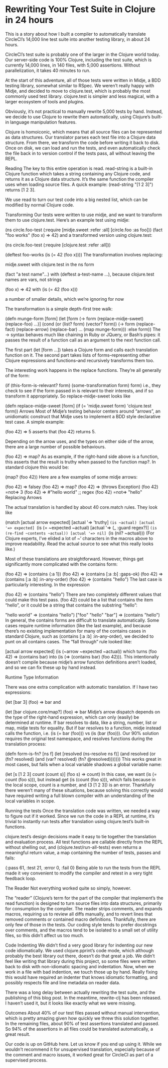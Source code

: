 # Rewriting Your Test Suite in Clojure in 24 hours

This is a story about how I built a compiler to automatically translate CircleCI’s 14,000 line test suite into another testing library, in about 24 hours.

CircleCI’s test suite is probably one of the larger in the Clojure world today. Our server-side code is 100% Clojure, including the test suite, which is currently 14,000 lines, in 140 files, with 5,000 assertions. Without parallelization, it takes 40 minutes to run.

At the start of this adventure, all of those tests were written in Midje, a BDD testing library, somewhat similar to RSpec. We weren’t really happy with Midje, and decided to move to clojure.test, which is probably the most commonly used test library. clojure.test is simpler and less magical, with a larger ecosystem of tools and plugins.

Obviously, it’s not practical to manually rewrite 5,000 tests by hand. Instead, we decide to use Clojure to rewrite them automatically, using Clojure’s built-in language manipulation features.

Clojure is homoiconic, which means that all source files can be represented as data structures. Our translator parses each test file into a Clojure data structure. From there, we transform the code before writing it back to disk. Once on disk, we can load and run the tests, and even automatically check the file back in to version control if the tests pass, all without leaving the REPL.

Reading
The key to this entire operation is read. read-string is a built-in Clojure function which takes a string containing any Clojure code, and returns it as a Clojure data structure. It’s the same function the compiler uses when loading source files. A quick example: (read-string "[1 2 3]") returns [1 2 3].

We use read to turn our test code into a big nested list, which can be modified by normal Clojure code.

Transforming
Our tests were written to use midje, and we want to transform them to use clojure.test. Here’s an example test using midje:

(ns circle.foo-test
  (:require [midje.sweet :refer :all]
            [circle.foo :as foo]))
(fact "foo works"
  (foo x) => 42)
and a transformed version using clojure.test:

(ns circle.foo-test
  (:require [clojure.test :refer :all]))

(deftest foo-works
  (is (= 42 (foo x))))
The transformation involves replacing:

midje.sweet with clojure.test in the ns form

(fact "a test name"...) with (deftest a-test-name ...), because clojure.test names are vars, not strings

(foo x) => 42 with (is (= 42 (foo x)))

a number of smaller details, which we’re ignoring for now

The transformation is a simple depth-first tree walk:

(defn munge-form [form]
  (let [form (-> form
                 (replace-midje-sweet)
                 (replace-foo)
                 ...)]
    (cond
      (or (list? form)
          (vector? form)) (-> form
                              (replace-fact)
                              (replace-arrow)
                              (replace-bar)
                              ...
                              (map munge-form)))
      :else form))
The -> syntax behaves much like chaining in Ruby or JQuery, or Bash’s pipes: it passes the result of a function call as an argument to the next function call.

The first part (let [form ...]) takes a Clojure form and calls each translation function on it. The second part takes lists of forms–representing other Clojure expressions and functions–and recursively transforms them too.

The interesting work happens in the replace functions. They’re all generally of the form:

(if (this-form-is-relevant? form)
  (some-transformation form)
  form)
i.e., they check to see if the form passed in is relevant to their interests, and if so transform it appropriately. So replace-midje-sweet looks like

(defn replace-midje-sweet [form]
  (if (= 'midje.sweet form)
    'clojure.test
    form))
Arrows
Most of Midje’s testing behavior centers around “arrows”, an unidiomatic construct that Midje uses to implement a BDD style declarative test case. A simple example:

(foo 42) => 5
asserts that (foo 42) returns 5.

Depending on the arrow uses, and the types on either side of the arrow, there are a large number of possible behaviours.

(foo 42) => map?
As as example, if the right-hand side above is a function, this asserts that the result is truthy when passed to the function map?. In standard clojure this would be:

(map? (foo 42))
Here are a few examples of some midje arrows:

(foo 42) => falsey
(foo 42) => map?
(foo 42) => (throws Exception)
(foo 42) =not=> 3
(foo 42) => #"hello world" ;; regex
(foo 42) =not=> "hello"
Replacing Arrows

The actual translation is handled by about 40 core.match rules. They look like

(match [actual arrow expected]
  [actual '=> 'truthy] `(is ~actual)
  [actual '=> expected] `(is (= ~expected ~actual)
  [actual '=> (_ :guard regex?)] `(is (re-find ~contents ~actual))
  [actual '=> nil] `(is (nil? ~actual)))
(For Clojure experts, I’ve elided a lot of ~’ characters in the macros above to improve readability. Read the actual source to see what this really looks like.)

Most of these translations are straightforward. However, things get significantly more complicated with the contains form:

(foo 42) => (contains {:a 1})
(foo 42) => (contains [:a :b] :gaps-ok)
(foo 42) => (contains [:a :b] :in-any-order)
(foo 42) => (contains "hello")
The last case is particularly interesting. In the expression

(foo 42) => (contains "hello")
There are two completely different values that could make this test pass. (foo 42) could be a list that contains the item “hello”, or it could be a string that contains the substring “hello”:

"hello world" => (contains "hello")
["foo" "hello" "bar"] => (contains "hello")
In general, the contains forms are difficult to translate automatically. Some cases require runtime information (like the last example), and because there’s no existing implementation for many of the contains cases in standard Clojure, such as (contains [:a :b] :in-any-order), we decided to punt on all contains cases. The “fall through” rule looked like:

[actual arrow expected] (is (~arrow ~expected ~actual))
which turns (foo 42) => (contains bar) into (is (=> (contains bar) (foo 42))). This intentionally doesn’t compile because midje’s arrow function definitions aren’t loaded, and so we can fix these up by hand instead.

Runtime Type Information

There was one extra complication with automatic translation. If I have two expressions:

(let [bar 3]
  (foo) => bar
and

(let [bar clojure.core/map?]
  (foo) => bar
Midje’s arrow dispatch depends on the type of the right-hand expression, which can only (easily) be determined at runtime. If bar resolves to data, like a string, number, list or map, midje tests for equality. But if bar resolves to a function, midje instead calls the function, i.e. (is (= bar (foo))) vs (is (bar (foo))). Our 90% solution requires the original test namespace, and resolves functions during the translation process:

(defn form-is-fn? [ns f]
  (let [resolved (ns-resolve ns f)]
    (and resolved (or (fn? resolved)
                      (and (var? resolved)
                           (fn? @resolved)))))))
This works great in most cases, but fails when a local variable shadows a global variable name:

(let [s [1 2 3]
      count (count s)]
  (foo s) => count)
In this case, we want (is (= count (foo s))), but instead get (is (count (foo s))), which fails because in the local scope, count is a number, and (3 [1 2 3]) is an error. Thankfully there weren’t many of these situations, because solving this correctly would have required writing a full blown compiler with an understanding of the local variables in scope.

Running the tests
Once the translation code was written, we needed a way to figure out if it worked. Since we run the code in a REPL at runtime, it’s trivial to instantly run tests after translation using clojure.test’s built-in functions.

clojure.test’s design decisions made it easy to tie together the translation and evaluation process. All test functions are callable directly from the REPL without shelling out, and (clojure.test/run-all-tests) even returns a meaningful return value, a map containing the number of tests, passes and fails:

{:pass 61, :test 21, :error 0, :fail 0}
Being able to run the tests from the REPL made it vey convenient to modify the compiler and retest in a very tight feedback loop.

The Reader
Not everything worked quite so simply, however.

The “reader” (Clojure’s term for the part of the compiler that implement’s the read function) is designed to turn source files into data structures, primarily for consumption by the compiler. The reader strips comments, and expands macros, requiring us to review all diffs manually, and to revert lines that removed comments or contained macro definitions. Thankfully, there are only few of those in the tests. Our coding style tends to prefer docstrings over comments, and the macros tend to be isolated to a small set of utility files, so this didn’t affect us too much.

Code Indenting
We didn’t find a very good library for indenting our new code idiomatically. We used clojure.pprint’s code mode, which although probably the best library out there, doesn’t do that great a job. We didn’t feel like writing that library during this project, so some files were written back to disk with non-idiomatic spacing and indentation. Now, when we work in a file with bad indention, we touch those up by hand. Really fixing this would have required an indenter that knows idiomatic formatting, and possibly respects file and line metadata on reader data.

There was a long delay between actually rewriting the test suite, and the publishing of this blog post. In the meantime, rewrite-clj has been released. I haven’t used it, but it looks like exactly what we were missing.

Outcomes
About 40% of our test files passed without manual intervention, which is pretty amazing given how quickly we threw this solution together. In the remaining files, about 90% of test assertions translated and passed. So 94% of the assertions in all files could be translated automatically, a great result.

Our code is up on GitHub here. Let us know if you end up using it. While we wouldn’t recommend it for unsupervised translation, especially because of the comment and macro issues, it worked great for CircleCI as part of a supervised process.
